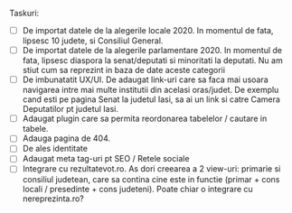 Taskuri:
- [ ] De importat datele de la alegerile locale 2020. In momentul de fata, 
lipsesc 10 judete, si Consiliul General.
- [ ] De importat datele de la alegerile parlamentare 2020. In momentul de fata,
lipsesc diaspora la senat/deputati si minoritati la deputati. Nu am stiut cum sa reprezint
in baza de date aceste categorii
- [ ] De imbunatatit UX/UI. De adaugat link-uri care sa faca mai usoara navigarea intre
mai multe institutii din acelasi oras/judet. De exemplu cand esti pe pagina Senat la
judetul Iasi, sa ai un link si catre Camera Deputatilor pt judetul Iasi.
- [ ] Adaugat plugin care sa permita reordonarea tabelelor / cautare in tabele.
- [ ] Adauga pagina de 404.
- [ ] De ales identitate
- [ ] Adaugat meta tag-uri pt SEO / Retele sociale
- [ ] Integrare cu rezultatevot.ro. As dori creearea a 2 view-uri: primarie si
consiliul judetean, care sa contina cine este in functie (primar + cons locali / 
presedinte + cons judeteni). Poate chiar o integrare cu nereprezinta.ro?
